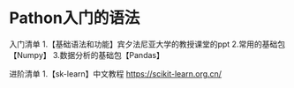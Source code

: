 # Pathon入门的语法

入门清单
1.【基础语法和功能】宾夕法尼亚大学的教授课堂的ppt
2.常用的基础包【Numpy】
3.数据分析的基础包【Pandas】

进阶清单
1.【sk-learn】中文教程 https://scikit-learn.org.cn/
